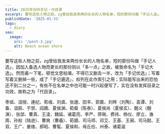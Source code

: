 ```yaml
---
title: 2025年创作手记・代目录
excerpt: 要写这些人物之前，zg曾给我发来两份长长的人物名单，短的那份叫做「手记人选」，因加入备选人物而更长的那份则以「多一点」之故，被我命名为「手记大选」。
publishDate: '2025-01-31'
tags:
  - diary
seo:
  image:
    src: '/post-3.jpg'
    alt: Beach ocean shore
---
```


要写这些人物之前，zg曾给我发来两份长长的人物名单，短的那份叫做「手记人选」，因加入备选人物而更长的那份则以「多一点」之故，被我命名为「手记大选」。然而甫一下笔，顿觉文思枯竭，不得已又删去一半，改为「手记优选」；写着写着又删掉一些，成了「手记遴选」，权列在此作索引之用；实际能写出来的恐怕还不到二分之一，有些不在名单之中也可能一时兴起便写了，实在没有发挥目录之功效，故称之为「代目录」。

枣祗、沮授、逄纪、荀彧、刘虞、张邈、田丰、郭嘉、刘晔（刘陶）、袁谭、刘备、沮鹄、于禁、阎圃、夏侯渊、荀粲（陈泰）、夏侯尚（夏侯玄）、麹义（麹演）、张郃、曹真、王淩、魏延、诸葛亮、李严、蒋琬、费祎、杨仪、廖立、谯周、孙权（陆逊）、曹爽（曹羲）、荀顗、司马师、邓艾、王基、王昶、司马懿、王双、王广、姜维、郝昭、曹髦、夏侯和、毋丘俭、州泰、诸葛诞
